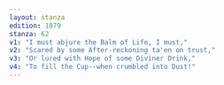 ```yaml
---
layout: stanza
edition: 1879
stanza: 62
v1: "I must abjure the Balm of Life, I must,"
v2: "Scared by some After-reckoning ta'en on trust,"
v3: "Or lured with Hope of some Diviner Drink,"
v4: "To fill the Cup--when crumbled into Dust!"
---
```

